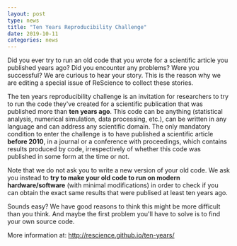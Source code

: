 ```yaml
---
layout: post
type: news
title: "Ten Years Reproducibility Challenge"
date: 2019-10-11
categories: news
---
```


Did you ever try to run an old code that you wrote for a scientific article you
published years ago? Did you encounter any problems? Were you successful?  We
are curious to hear your story. This is the reason why we are editing a special
issue of ReScience to collect these stories.

The ten years reproducibility challenge is an invitation for researchers to try
to run the code they've created for a scientific publication that was published
more than **ten years ago**. This code can be anything (statistical analysis,
numerical simulation, data processing, etc.), can be written in any language
and can address any scientific domain. The only mandatory condition to enter
the challenge is to have published a scientific article **before 2010**, in a
journal or a conference with proceedings, which contains results produced by
code, irrespectively of whether this code was published in some form at the
time or not.

Note that we do not ask you to write a new version of your old code. We ask you
instead to **try to make your old code to run on modern hardware/software**
(with minimal modifications) in order to check if you can obtain the exact same
results that were publised at least ten years ago.

Sounds easy? We have good reasons to think this might be more difficult than you
think. And maybe the first problem you'll have to solve is to find your own source
code.

More information at: http://rescience.github.io/ten-years/

